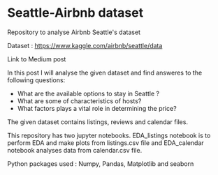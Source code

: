 # Seattle-Airbnb dataset
Repository to analyse Airbnb Seattle's dataset 

Dataset :  https://www.kaggle.com/airbnb/seattle/data

Link to Medium post

In this post I will analyse the given dataset and find answeres to the following questions: 

* What are the available options to stay in Seattle ? 
* What are some of characteristics of hosts?
* What factors plays a vital role in determining the price?

The given dataset contains listings, reviews and calendar files. 

This repository has two jupyter notebooks. EDA_listings notebook is to perform EDA and make plots from listings.csv file and EDA_calendar notebook analyses data from calendar.csv
file. 

Python packages used : Numpy, Pandas, Matplotlib and seaborn 
